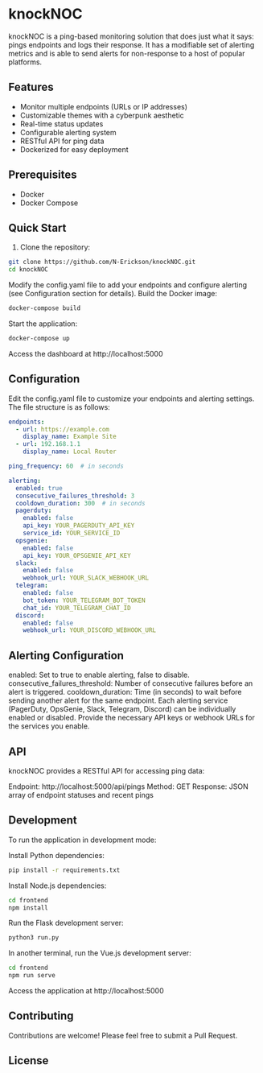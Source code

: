 # knockNOC

knockNOC is a ping-based monitoring solution that does just what it says: pings endpoints and logs their response. It has a modifiable set of alerting metrics and is able to send alerts for non-response to a host of popular platforms.

## Features

- Monitor multiple endpoints (URLs or IP addresses)
- Customizable themes with a cyberpunk aesthetic
- Real-time status updates
- Configurable alerting system
- RESTful API for ping data
- Dockerized for easy deployment

## Prerequisites

- Docker
- Docker Compose

## Quick Start

1. Clone the repository:

```bash
git clone https://github.com/N-Erickson/knockNOC.git
cd knockNOC
```

Modify the config.yaml file to add your endpoints and configure alerting (see Configuration section for details).
Build the Docker image:

```bash
docker-compose build
```

Start the application:
```bash
docker-compose up
```
Access the dashboard at http://localhost:5000

## Configuration
Edit the config.yaml file to customize your endpoints and alerting settings. The file structure is as follows:
```yaml
endpoints:
  - url: https://example.com
    display_name: Example Site
  - url: 192.168.1.1
    display_name: Local Router

ping_frequency: 60  # in seconds

alerting:
  enabled: true
  consecutive_failures_threshold: 3
  cooldown_duration: 300  # in seconds
  pagerduty:
    enabled: false
    api_key: YOUR_PAGERDUTY_API_KEY
    service_id: YOUR_SERVICE_ID
  opsgenie:
    enabled: false
    api_key: YOUR_OPSGENIE_API_KEY
  slack:
    enabled: false
    webhook_url: YOUR_SLACK_WEBHOOK_URL
  telegram:
    enabled: false
    bot_token: YOUR_TELEGRAM_BOT_TOKEN
    chat_id: YOUR_TELEGRAM_CHAT_ID
  discord:
    enabled: false
    webhook_url: YOUR_DISCORD_WEBHOOK_URL
```

## Alerting Configuration

enabled: Set to true to enable alerting, false to disable.
consecutive_failures_threshold: Number of consecutive failures before an alert is triggered.
cooldown_duration: Time (in seconds) to wait before sending another alert for the same endpoint.
Each alerting service (PagerDuty, OpsGenie, Slack, Telegram, Discord) can be individually enabled or disabled.
Provide the necessary API keys or webhook URLs for the services you enable.

## API
knockNOC provides a RESTful API for accessing ping data:

Endpoint: http://localhost:5000/api/pings
Method: GET
Response: JSON array of endpoint statuses and recent pings

## Development
To run the application in development mode:

Install Python dependencies:

```bash
pip install -r requirements.txt
```
Install Node.js dependencies:

```bash
cd frontend
npm install
```
Run the Flask development server:

```bash 
python3 run.py
```
In another terminal, run the Vue.js development server:
```bash
cd frontend
npm run serve
```
Access the application at http://localhost:5000

## Contributing
Contributions are welcome! Please feel free to submit a Pull Request.
## License
